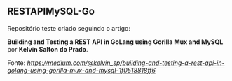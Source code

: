 ## RESTAPIMySQL-Go

Repositório teste criado seguindo o artigo: 

**Building and Testing a REST API in GoLang using Gorilla Mux and MySQL** por **Kelvin Salton do Prado**.

Fonte: *https://medium.com/@kelvin_sp/building-and-testing-a-rest-api-in-golang-using-gorilla-mux-and-mysql-1f0518818ff6*

